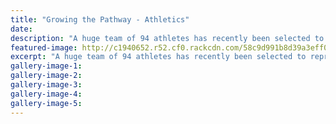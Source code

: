 ```yaml
---
title: "Growing the Pathway - Athletics"
date: 
description: "A huge team of 94 athletes has recently been selected to represent Whanganui High school at the 2017 Whanganui secondary school athletics champs being held this Wednesday at Cooks Gardens..."
featured-image: http://c1940652.r52.cf0.rackcdn.com/58c9d991b8d39a3eff0046df/Growing-the-Pathway-photo-2.jpg
excerpt: "A huge team of 94 athletes has recently been selected to represent Whanganui High school at the 2017 Whanganui secondary school athletics champs being held this Wednesday at Cooks Gardens starting at 12.45 with finals scheduled to go at 5.15."
gallery-image-1: 
gallery-image-2: 
gallery-image-3: 
gallery-image-4: 
gallery-image-5: 
---
```

